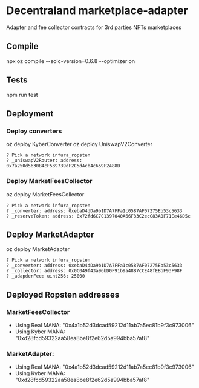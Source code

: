 # Decentraland marketplace-adapter

Adapter and fee collector contracts for 3rd parties NFTs marketplaces

## Compile
npx oz compile --solc-version=0.6.8 --optimizer on

## Tests
npm run test

## Deployment

### Deploy converters
oz deploy KyberConverter
oz deploy UniswapV2Converter

```
? Pick a network infura_ropsten
? _uniswapV2Router: address: 0x7a250d5630B4cF539739dF2C5dAcb4c659F2488D
```

### Deploy MarketFeesCollector
oz deploy MarketFeesCollector

```
? Pick a network infura_ropsten
? _converter: address: 0xebaD4dDa9b1D7A7FFa1c0587AF07275Eb53c5633
? _reserveToken: address: 0x72fd6C7C1397040A66F33C2ecC83A0F71Ee46D5c
```

## Deploy MarketAdapter
oz deploy MarketAdapter

```
? Pick a network infura_ropsten
? _converter: address: 0xebaD4dDa9b1D7A7FFa1c0587AF07275Eb53c5633
? _collector: address: 0x0C049f43a96bD0F91b9a48B7cCE48fEBbF93F98F
? _adapderFee: uint256: 25000
```

## Deployed Ropsten addresses

### MarketFeesCollector
 - Using Real MANA: "0x4a1b52d3dcad59212d11ab7a5ec81b9f3c973006"
 - Using Kyber MANA: "0xd28fcd59322aa58ea8be8f2e62d5a994bba57af8"

### MarketAdapter:
- Using Real MANA: "0x4a1b52d3dcad59212d11ab7a5ec81b9f3c973006"
- Using Kyber MANA: "0xd28fcd59322aa58ea8be8f2e62d5a994bba57af8"
